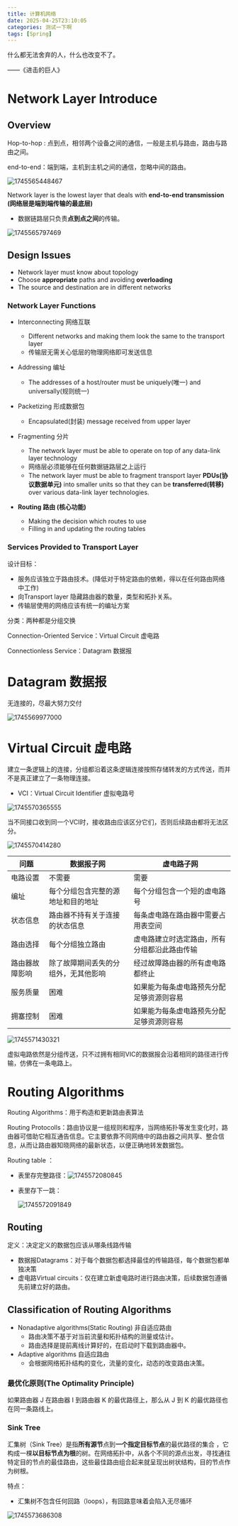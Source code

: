 ```yaml
---
title: 计算机网络
date: 2025-04-25T23:10:05
categories: 测试一下啊
tags: [Spring]
---
```

什么都无法舍弃的人，什么也改变不了。

——《进击的巨人》
<!-- more -->
# Network Layer Introduce

## Overview

Hop-to-hop : 点到点，相邻两个设备之间的通信，一般是主机与路由，路由与路由之间。

end-to-end：端到端，主机到主机之间的通信，忽略中间的路由。

![1745565448467](image/计算机网络第五章--网络层_20250425_151005/1745565448467.png)

Network layer is the lowest layer that deals with **end-to-end transmission (网络层是端到端传输的最底层)**

* 数据链路层只负责**点到点之间**的传输。

![1745565797469](image/计算机网络第五章--网络层_20250425_151005/1745565797469.png)

## Design Issues

* Network layer must know about topology
* Choose **appropriate** paths and avoiding **overloading**
* The source and destination are in different networks

### Network Layer Functions

* Interconnecting 网络互联

  * Different networks and making them look the same to the transport layer
  * 传输层无需关心低层的物理网络即可发送信息
* Addressing 编址

  * The addresses of a host/router must be uniquely(唯一) and universally(规则统一)
* Packetizing 形成数据包

  * Encapsulated(封装) message received from upper layer
* Fragmenting 分片

  * The network layer must be able to operate on top of any data-link layer technology
  * 网络层必须能够在任何数据链路层之上运行
  * The network layer must be able to fragment transport layer **PDUs(协议数据单元)** into smaller units so that they can be **transferred(转移)** over various data-link layer technologies.
* **Routing 路由 (核心功能)**

  * Making the decision which routes to use
  * Filling in and updating the routing tables

### Services Provided to Transport Layer

设计目标：

* 服务应该独立于路由技术。(降低对于特定路由的依赖，得以在任何路由网络中工作)
* 向Transport layer 隐藏路由器的数量，类型和拓扑关系。
* 传输层使用的网络应该有统一的编址方案

分类：两种都是分组交换

Connection-Oriented Service：Virtual Circuit 虚电路

Connectionless Service：Datagram 数据报

# Datagram 数据报

无连接的，尽最大努力交付

![1745569977000](image/计算机网络第五章--网络层_20250425_151005/1745569977000.png)

# Virtual Circuit 虚电路

建立一条逻辑上的连接，分组都沿着这条逻辑连接按照存储转发的方式传送，而并不是真正建立了一条物理连接。

* VCI：Virtual Circuit Identifier 虚拟电路号

![1745570365555](image/计算机网络第五章--网络层_20250425_151005/1745570365555.png)

当不同接口收到同一个VCI时，接收路由应该区分它们，否则后续路由都将无法区分。

![1745570414280](image/计算机网络第五章--网络层_20250425_151005/1745570414280.png)

| 问题           | 数据报子网                           | 虚电路子网                                   |
| -------------- | ------------------------------------ | -------------------------------------------- |
| 电路设置       | 不需要                               | 需要                                         |
| 编址           | 每个分组包含完整的源地址和目的地址   | 每个分组包含一个短的虚电路号                 |
| 状态信息       | 路由器不持有关于连接的状态信息       | 每条虚电路在路由器中需要占用表空间           |
| 路由选择       | 每个分组独立路由                     | 虚电路建立时选定路由，所有分组都沿此路由传输 |
| 路由器故障影响 | 除了故障期间丢失的分组外，无其他影响 | 经过故障路由器的所有虚电路都终止             |
| 服务质量       | 困难                                 | 如果能为每条虚电路预先分配足够资源则容易     |
| 拥塞控制       | 困难                                 | 如果能为每条虚电路预先分配足够资源则容易     |

![1745571430321](image/计算机网络第五章--网络层_20250425_151005/1745571430321.png)

虚拟电路依然是分组传送，只不过拥有相同VIC的数据报会沿着相同的路径进行传输，仿佛在一条电路上。

# Routing Algorithms

Routing Algorithms：用于构造和更新路由表算法

Routing Protocolls：路由协议是一组规则和程序，当网络拓扑等发生变化时，路由器可借助它相互通告信息。它主要依靠不同网络中的路由器之间共享、整合信息，从而让路由器知晓网络的最新状态，以便正确地转发数据包。

Routing table ：

* 表里存完整路径：![1745572080845](image/计算机网络第五章--网络层_20250425_151005/1745572080845.png)
* 表里存下一跳：

  ![1745572091849](image/计算机网络第五章--网络层_20250425_151005/1745572091849.png)

## Routing 

定义：决定定义的数据包应该从哪条线路传输

* 数据报Datagrams：对于每个数据包都选择最佳的传输路径，每个数据包都单独决策
* 虚电路Virtual circuits：仅在建立新虚电路时进行路由决策，后续数据包遵循先前建立好的路由。

## Classification of Routing Algorithms

* Nonadaptive algorithms(Static Routing) 非自适应路由
  * 路由决策不基于对当前流量和拓扑结构的测量或估计。
  * 路由选择是提前离线计算好的，在启动时下载到路由器中。
* Adaptive algorithms 自适应路由
  * 会根据网络拓扑结构的变化，流量的变化，动态的改变路由决策。

### 最优化原则(The Optimality Principle)

如果路由器 J 在路由器 I 到路由器 K 的最优路径上，那么从 J 到 K 的最优路径也在同一条路线上。

### Sink Tree

汇集树（Sink Tree）是指**所有源节**点到**一个指定目标节点**的最优路径的集合 ，它构成一棵**以目标节点为根**的树。在网络拓扑中，从各个不同的源点出发，寻找通往特定目的节点的最佳路由，这些最佳路由组合起来就呈现出树状结构，目的节点作为树根。

特点：

* 汇集树不包含任何回路（loops），有回路意味着会陷入无尽循环

![1745573686308](image/计算机网络第五章--网络层_20250425_151005/1745573686308.png)